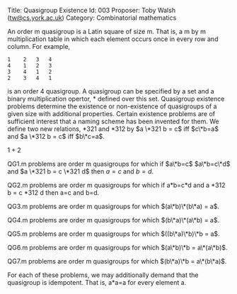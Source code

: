 Title:    Quasigroup Existence
Id:       003
Proposer: Toby Walsh (tw@cs.york.ac.uk)
Category: Combinatorial mathematics


An order m quasigroup is a Latin square of size m. That is, a m by m multiplication table in which each element occurs once in every row and column. For example,
```
1	 2	 3	 4
4	 1	 2	 3
3	 4	 1	 2
2	 3	 4	 1
````
is an order 4 quasigroup. A quasigroup can be specified by a set and a binary multiplication opertor, \* defined over this set.
Quasigroup existence problems determine the existence or non-existence of quasigroups of a given size with additional properties. Certain existence problems are of sufficient interest that a naming scheme has been invented for them. We define two new relations, \*321 and \*312 by $a \*321 b = c$ iff $c\*b=a$ and $a \*312 b = c$ iff $b\*c=a$.

$1+2$

QG1.m problems are order m quasigroups for which if $a\*b=c$  $a\*b=c\*d$ and $a \*321 b = c \*321 d$ then $a=c$ and $b=d$.

QG2.m problems are order m quasigroups for which if a\*b=c\*d and a \*312 b = c \*312 d then a=c and b=d.

QG3.m problems are order m quasigroups for which $(a\*b)\*(b\*a) = a$.

QG4.m problems are order m quasigroups for which $(b\*a)\*(a\*b) = a$.

QG5.m problems are order m quasigroups for which $((b\*a)\*b)\*b = a$.

QG6.m problems are order m quasigroups for which $(a\*b)\*b = a\*(a\*b)$.

QG7.m problems are order m quasigroups for which $(b\*a)\*b = a\*(b\*a)$.

For each of these problems, we may additionally demand that the quasigroup is idempotent. That is, a\*a=a for every element a.



